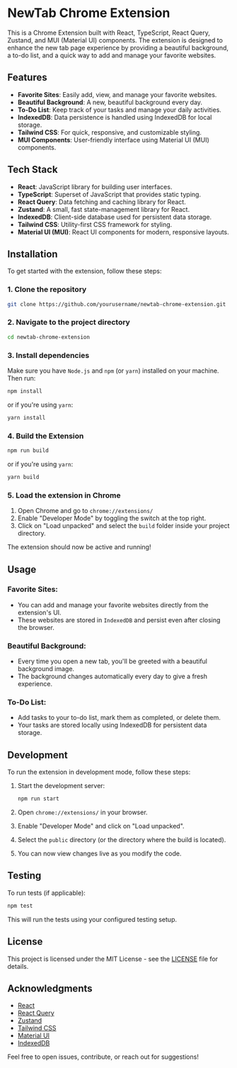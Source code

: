 # NewTab Chrome Extension

This is a Chrome Extension built with React, TypeScript, React Query, Zustand, and MUI (Material UI) components. The extension is designed to enhance the new tab page experience by providing a beautiful background, a to-do list, and a quick way to add and manage your favorite websites.

## Features

- **Favorite Sites**: Easily add, view, and manage your favorite websites.
- **Beautiful Background**: A new, beautiful background every day.
- **To-Do List**: Keep track of your tasks and manage your daily activities.
- **IndexedDB**: Data persistence is handled using IndexedDB for local storage.
- **Tailwind CSS**: For quick, responsive, and customizable styling.
- **MUI Components**: User-friendly interface using Material UI (MUI) components.

## Tech Stack

- **React**: JavaScript library for building user interfaces.
- **TypeScript**: Superset of JavaScript that provides static typing.
- **React Query**: Data fetching and caching library for React.
- **Zustand**: A small, fast state-management library for React.
- **IndexedDB**: Client-side database used for persistent data storage.
- **Tailwind CSS**: Utility-first CSS framework for styling.
- **Material UI (MUI)**: React UI components for modern, responsive layouts.

## Installation

To get started with the extension, follow these steps:

### 1. Clone the repository

```bash
git clone https://github.com/yourusername/newtab-chrome-extension.git
```

### 2. Navigate to the project directory

```bash
cd newtab-chrome-extension
```

### 3. Install dependencies

Make sure you have `Node.js` and `npm` (or `yarn`) installed on your machine. Then run:

```bash
npm install
```

or if you're using `yarn`:

```bash
yarn install
```

### 4. Build the Extension

```bash
npm run build
```

or if you're using `yarn`:

```bash
yarn build
```

### 5. Load the extension in Chrome

1. Open Chrome and go to `chrome://extensions/`
2. Enable "Developer Mode" by toggling the switch at the top right.
3. Click on "Load unpacked" and select the `build` folder inside your project directory.

The extension should now be active and running!

## Usage

### Favorite Sites:

- You can add and manage your favorite websites directly from the extension's UI.
- These websites are stored in `IndexedDB` and persist even after closing the browser.

### Beautiful Background:

- Every time you open a new tab, you'll be greeted with a beautiful background image.
- The background changes automatically every day to give a fresh experience.

### To-Do List:

- Add tasks to your to-do list, mark them as completed, or delete them.
- Your tasks are stored locally using IndexedDB for persistent data storage.

## Development

To run the extension in development mode, follow these steps:

1. Start the development server:

   ```bash
   npm run start
   ```

2. Open `chrome://extensions/` in your browser.
3. Enable "Developer Mode" and click on "Load unpacked".
4. Select the `public` directory (or the directory where the build is located).
5. You can now view changes live as you modify the code.

## Testing

To run tests (if applicable):

```bash
npm test
```

This will run the tests using your configured testing setup.

## License

This project is licensed under the MIT License - see the [LICENSE](LICENSE) file for details.

## Acknowledgments

- [React](https://reactjs.org/)
- [React Query](https://react-query.tanstack.com/)
- [Zustand](https://github.com/pmndrs/zustand)
- [Tailwind CSS](https://tailwindcss.com/)
- [Material UI](https://mui.com/)
- [IndexedDB](https://developer.mozilla.org/en-US/docs/Web/API/IndexedDB_API)

Feel free to open issues, contribute, or reach out for suggestions!
